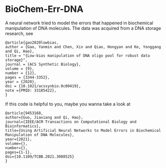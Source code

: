 # BioChem-Err-DNA
A neural network tried to model the errors that happened in biochemical manipulation of DNA molecules. The data was acquired from a DNA storage research, see 

    @article{gao2020lowbias,
    author = {Gao, Yanmin and Chen, Xin and Qiao, Hongyan and Ke, Yonggang and Qi, Hao},
    title = "{Low-bias manipulation of DNA oligo pool for robust data storage}",
    journal = {ACS Synthetic Biology},
    volume = {9},
    number = {12},
    pages = {3344-3352},
    year = {2020},
    doi = {10.1021/acssynbio.0c00419},
    note ={PMID: 33185422},
    }
    
If this code is helpful to you, maybe you wanna take a look at

    @article{9453168,
    author={Guo, Jiaxiang and Qi, Hao},
    journal={IEEE/ACM Transactions on Computational Biology and Bioinformatics}, 
    title={Using Artificial Neural Networks to Model Errors in Biochemical Manipulation of DNA Molecules}, 
    year={2021},
    volume={},
    number={},
    pages={1-1},
    doi={10.1109/TCBB.2021.3088525}
    }